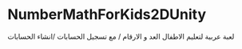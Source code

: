 # NumberMathForKids2DUnity
لعبة عربية لتعليم الاطفال العد و الارقام / مع تسجيل الحسابات /انشاء الحسابات 
